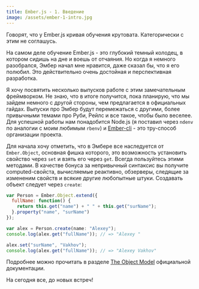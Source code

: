 ```yaml
---
title: Ember.js - 1. Введение
image: /assets/ember-1-intro.jpg
---
```

Говорят, что у Ember.js кривая обучения крутовата. Категорически с этим не соглашусь.

На самом деле обучение Ember.js - это глубокий темный колодец, в котором сидишь на дне и воешь от
отчаяния. Но когда я немного разобрался, Эмбер начал мне нравится, даже сказал бы, что
я его полюбил. Это действительно очень достойная и перспективная разработка.

Я хочу посвятить несколько выпусков работе с этим замечательным
фреймворком.
Не знаю, что в итоге получится, пока планирую, что мы
зайдем немного с другой стороны, чем предлагается в официальных гайдах. Выпуски
про Эмбер будут перемежаться с другими, более привычными темами про Руби, Рейлс и все такое,
чтобы было веселее.
Для успешной работы нам понадобится
Node.js (я поставил через `ndenv` по аналогии с моим любимым `rbenv`) и
[Ember-cli](http://www.ember-cli.com/) - это тру-способ организации проекта.

Для начала хочу отметить, что в Эмбере все наследуется от `Ember.Object`, основная фишка
которого, это возможность установить свойство через `set` и взять его через `get`. Всегда
пользуйтесь этими методами. В качестве бонуса за непривычный синтаксис вы получите
computed-свойста, вычисляемые реактивно, обзерверы, следящие за измененим свойств и
всякие другие любопытные штуки. Создавать объект следует через `create`:

``` javascript
var Person = Ember.Object.extend({
  fullName: function() {
    return this.get("name") + " " + this.get("surName");
  }.property("name", "surName")
});

var alex = Person.create(name: "Alexey");
console.log(alex.get("fullName")); // => "Alexey "

alex.set("surName", "Vakhov");
console.log(alex.get("fullName")); // => "Alexey Vakhov"
```

Подробнее можно прочитать в разделе [The Object Model](http://emberjs.com/guides/object-model/classes-and-instances/)
официальной документации.

На сегодня все, до новых встреч!
